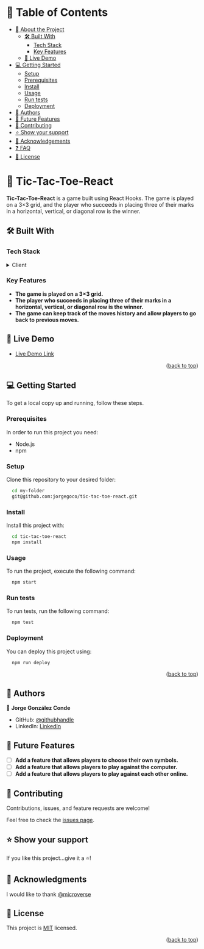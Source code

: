 <a name="readme-top"></a>

# 📗 Table of Contents

- [📖 About the Project](#about-project)
  - [🛠 Built With](#built-with)
    - [Tech Stack](#tech-stack)
    - [Key Features](#key-features)
  - [🚀 Live Demo](#live-demo)
- [💻 Getting Started](#getting-started)
  - [Setup](#setup)
  - [Prerequisites](#prerequisites)
  - [Install](#install)
  - [Usage](#usage)
  - [Run tests](#run-tests)
  - [Deployment](#triangular_flag_on_post-deployment)
- [👥 Authors](#authors)
- [🔭 Future Features](#future-features)
- [🤝 Contributing](#contributing)
- [⭐️ Show your support](#support)
- [🙏 Acknowledgements](#acknowledgements)
- [❓ FAQ](#faq)
- [📝 License](#license)


# 📖 Tic-Tac-Toe-React <a name="about-project"></a>

**Tic-Tac-Toe-React** is a game built using React Hooks. The game is played on a 3×3 grid, and the player who succeeds in placing three of their marks in a horizontal, vertical, or diagonal row is the winner.

## 🛠 Built With <a name="built-with"></a>

### Tech Stack <a name="tech-stack"></a>

<details>
  <summary>Client</summary>
  <ul>
    <li><a href="https://reactjs.org/">React.js</a></li>
  </ul>
</details>


### Key Features <a name="key-features"></a>

- **The game is played on a 3×3 grid.**
- **The player who succeeds in placing three of their marks in a horizontal, vertical, or diagonal row is the winner.**
- **The game can keep track of the moves history and allow players to go back to previous moves.**

## 🚀 Live Demo <a name="live-demo"></a>

- [Live Demo Link](https://jorgegoco.github.io/tic-tac-toe-react)

<p align="right">(<a href="#readme-top">back to top</a>)</p>

## 💻 Getting Started <a name="getting-started"></a>

To get a local copy up and running, follow these steps.

### Prerequisites

In order to run this project you need:

- Node.js
- npm

### Setup

Clone this repository to your desired folder:

```sh
  cd my-folder
  git@github.com:jorgegoco/tic-tac-toe-react.git
```

### Install

Install this project with:

```sh
  cd tic-tac-toe-react
  npm install 
```

### Usage

To run the project, execute the following command:

```sh
  npm start
```

### Run tests

To run tests, run the following command:

```sh
  npm test
```

### Deployment

You can deploy this project using:

```sh
  npm run deploy
```

<p align="right">(<a href="#readme-top">back to top</a>)</p>

## 👥 Authors <a name="authors"></a>


👤 **Jorge González Conde**

- GitHub: [@githubhandle](https://github.com/jorgegoco)
- LinkedIn: [LinkedIn](https://www.linkedin.com/in/jorgegoco/)


## 🔭 Future Features <a name="future-features"></a>

- [ ] **Add a feature that allows players to choose their own symbols.**
- [ ] **Add a feature that allows players to play against the computer.**
- [ ] **Add a feature that allows players to play against each other online.**

## 🤝 Contributing <a name="contributing"></a>

Contributions, issues, and feature requests are welcome!

Feel free to check the [issues page](https://github.com/jorgegoco/tic-tac-toe-react/issues).

## ⭐️ Show your support <a name="support"></a>

If you like this project...give it a ⭐️!

## 🙏 Acknowledgments <a name="acknowledgements"></a>

I would like to thank [@microverse](https://www.microverse.org/)

## 📝 License <a name="license"></a>

This project is [MIT](./MIT.md) licensed.


<p align="right">(<a href="#readme-top">back to top</a>)</p>
